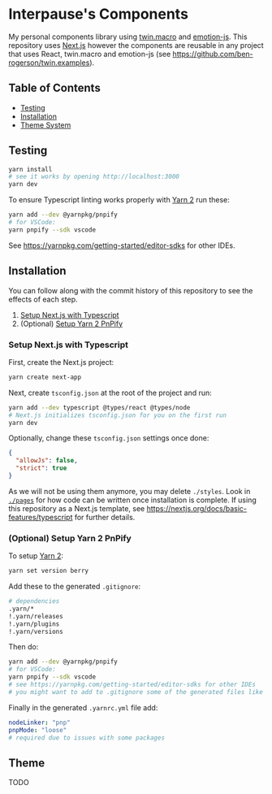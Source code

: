 # Interpause's Components

My personal components library using [twin.macro](https://github.com/ben-rogerson/twin.macro) and [emotion-js](https://emotion.sh/). This repository uses [Next.js](https://nextjs.org/docs/api-reference/create-next-app) however the components are reusable in any project that uses React, twin.macro and emotion-js (see <https://github.com/ben-rogerson/twin.examples>).

## Table of Contents

- [Testing](#testing)
- [Installation](#installation)
- [Theme System](#theme)

## Testing

```sh
yarn install
# see it works by opening http://localhost:3000
yarn dev
```

To ensure Typescript linting works properly with [Yarn 2](https://yarnpkg.com/getting-started/install) run these:

```sh
yarn add --dev @yarnpkg/pnpify
# for VSCode:
yarn pnpify --sdk vscode
```

See <https://yarnpkg.com/getting-started/editor-sdks> for other IDEs.

## Installation

You can follow along with the commit history of this repository to see the effects of each step.

1. [Setup Next.js with Typescript](#setup-nextjs-with-typescript)
2. (Optional) [Setup Yarn 2 PnPify](#optional-setup-yarn-2-pnpify)

### Setup Next.js with Typescript

First, create the Next.js project:

```sh
yarn create next-app
```

Next, create `tsconfig.json` at the root of the project and run:

```sh
yarn add --dev typescript @types/react @types/node
# Next.js initializes tsconfig.json for you on the first run
yarn dev
```

Optionally, change these `tsconfig.json` settings once done:

```json
{
  "allowJs": false,
  "strict": true
}
```

As we will not be using them anymore, you may delete `./styles`. Look in [`./pages`](/pages) for how code can be written once installation is complete. If using this repository as a Next.js template, see <https://nextjs.org/docs/basic-features/typescript> for further details.

### (Optional) Setup Yarn 2 PnPify

To setup [Yarn 2](https://yarnpkg.com/getting-started/install):

```sh
yarn set version berry
```

Add these to the generated `.gitignore`:

```sh
# dependencies
.yarn/*
!.yarn/releases
!.yarn/plugins
!.yarn/versions
```

Then do:

```sh
yarn add --dev @yarnpkg/pnpify
# for VSCode:
yarn pnpify --sdk vscode
# see https://yarnpkg.com/getting-started/editor-sdks for other IDEs
# you might want to add to .gitignore some of the generated files like .vscode
```

Finally in the generated `.yarnrc.yml` file add:

```yml
nodeLinker: "pnp"
pnpMode: "loose"
# required due to issues with some packages
```

## Theme

TODO
